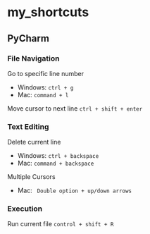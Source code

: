 # my_shortcuts

## PyCharm


### File Navigation
Go to specific line number 
  - Windows: ```ctrl + g```
  - Mac: ```command + l```

Move cursor to next line ```ctrl + shift + enter```
 
### Text Editing
Delete current line 
  - Windows: ```ctrl + backspace``` 
  - Mac: ```command + backspace```

Multiple Cursors
  - Mac: ``` Double option + up/down arrows```

### Execution 
Run current file ```control + shift + R```
